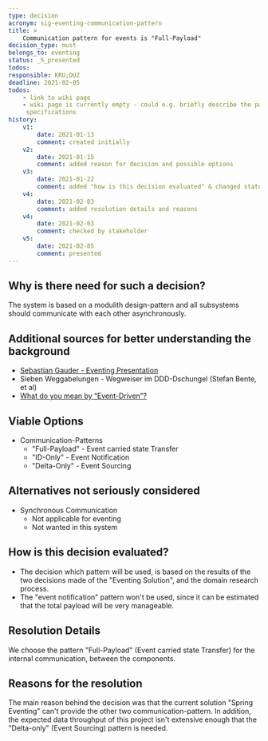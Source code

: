 ```yaml
---
type: decision
acronym: sig-eventing-communication-pattern
title: >
    Communication pattern for events is "Full-Payload" 
decision_type: must
belongs_to: eventing
status: _5_presented
todos:
responsible: KRU;DUZ
deadline: 2021-02-05
todos: 
    - link to wiki page
    - wiki page is currently empty - could e.g. briefly describe the pattern used, and reference the event
     specifications 
history:
    v1:
        date: 2021-01-13
        comment: created initially
    v2:
        date: 2021-01-15
        comment: added reason for decision and possible options
    v3:
        date: 2021-01-22
        comment: added "how is this decision evaluated" & changed status
    v4:
        date: 2021-02-03
        comment: added resolution details and reasons
    v4:
        date: 2021-02-03
        comment: checked by stakeholder
    v5: 
        date: 2021-02-05
        comment: presented        
---
```


## Why is there need for such a decision?

The system is based on a modulith design-pattern and all subsystems should communicate with each other asynchronously.

## Additional sources for better understanding the background

* [Sebastian Gauder - Eventing Presentation](https://www.doag.org/formes/pubfiles/9948769/2018-NN-Sebastian_Gauder-Eventing_mit_Apache_Kafka__Haben_ist_besser_als_Brauchen-Praesentation.pdf)
* Sieben Weggabelungen - Wegweiser im DDD-Dschungel (Stefan Bente, et al)
* [What do you mean by “Event-Driven”?](https://martinfowler.com/articles/201701-event-driven.html)

## Viable Options

* Communication-Patterns
    * "Full-Payload"    - Event carried state Transfer
    * "ID-Only"         - Event Notification
    * "Delta-Only"      - Event Sourcing

## Alternatives not seriously considered

* Synchronous Communication
    * Not applicable for eventing
    * Not wanted in this system

## How is this decision evaluated?

* The decision which pattern will be used, is based on the results of the two decisions made of the "Eventing Solution", and the domain research process. 
* The "event notification" pattern won't be used, since it can be estimated that the total payload will be very manageable.
 
## Resolution Details

We choose the pattern "Full-Payload" (Event carried state Transfer) for the internal communication, between the components.

## Reasons for the resolution

The main reason behind the decision was that the current solution "Spring Eventing" can't provide the other two communication-pattern.
In addition, the expected data throughput of this project isn't extensive enough that the "Delta-only" (Event Sourcing) pattern is needed.